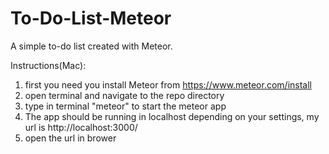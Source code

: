# To-Do-List-Meteor
A simple to-do list created with Meteor.

Instructions(Mac):
1. first you need you install Meteor from https://www.meteor.com/install
2. open terminal and navigate to the repo directory
3. type in terminal "meteor" to start the meteor app
4. The app should be running in localhost depending on your settings, my url is http://localhost:3000/
5. open the url in brower
